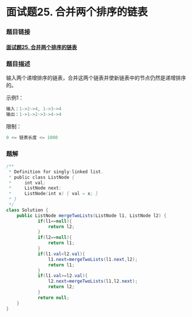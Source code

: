 # 面试题25. 合并两个排序的链表

### 题目链接

#### [面试题25. 合并两个排序的链表](https://leetcode-cn.com/problems/he-bing-liang-ge-pai-xu-de-lian-biao-lcof/)



### 题目描述

输入两个递增排序的链表，合并这两个链表并使新链表中的节点仍然是递增排序的。

示例1：

```java
输入：1->2->4, 1->3->4
输出：1->1->2->3->4->4
```


限制：

```java
0 <= 链表长度 <= 1000
```



### 题解

```java
/**
 * Definition for singly-linked list.
 * public class ListNode {
 *     int val;
 *     ListNode next;
 *     ListNode(int x) { val = x; }
 * }
 */
class Solution {
    public ListNode mergeTwoLists(ListNode l1, ListNode l2) {
            if(l1==null){
                return l2;
            }
            if(l2==null){
                return l1;
            }
            if(l1.val<l2.val){
                l1.next=mergeTwoLists(l1.next,l2);
                return l1;
            }
            if(l1.val>=l2.val){
                l2.next=mergeTwoLists(l1,l2.next);
                return l2;
            }
            return null;
    }
}
```

